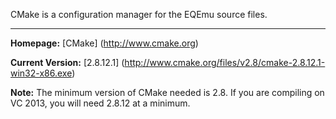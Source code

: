 CMake is a configuration manager for the EQEmu source files.

***

**Homepage:** [CMake] (http://www.cmake.org)

**Current Version:** [2.8.12.1] (http://www.cmake.org/files/v2.8/cmake-2.8.12.1-win32-x86.exe)

**Note:** The minimum version of CMake needed is 2.8. If you are compiling on VC 2013, you will need 2.8.12 at a minimum.